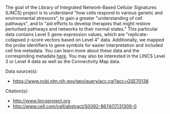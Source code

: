 The goal of the Library of Integrated Network-Based Cellular Signatures (LINCS) project is to understand "how cells respond to various genetic and environmental stressors", to gain a greater "understanding of cell pathways", and to "aid efforts to develop therapies that might restore perturbed pathways and networks to their normal states." This particular data contains Level 5 gene-expression values, which are "replicate-collapsed z-score vectors based on Level 4" data. Additionally, we mapped the probe identifiers to gene symbols for easier interpretation and included cell line metadata. You can learn more about these data and the correspinding metadata [here](https://clue.io/GEO-guide). You may also be interested in the LINCS Level 3 or Level 4 data as well as the Connectivity Map data.

Data source(s):

* https://www.ncbi.nlm.nih.gov/geo/query/acc.cgi?acc=GSE70138

Citation(s):

* http://www.lincsproject.org
* http://www.cell.com/cell/abstract/S0092-8674(17)31309-0
